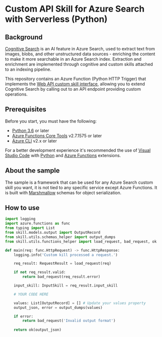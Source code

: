# Custom API Skill for Azure Search with Serverless (Python)

## Background

[Cognitive Search](https://docs.microsoft.com/en-us/azure/search/cognitive-search-concept-intro) is an AI feature in Azure Search, used to extract text from images, blobs, and other unstructured data sources - enriching the content to make it more searchable in an Azure Search index. Extraction and enrichment are implemented through cognitive and custom skills attached to an indexing pipeline.

This repository contains an Azure Function (Python HTTP Trigger) that implements the [Web API custom skill interface](https://docs.microsoft.com/en-us/azure/search/cognitive-search-custom-skill-interface#web-api-custom-skill-interface), allowing you to extend Cognitive Search by calling out to an API endpoint providing custom operations.

## Prerequisites

Before you start, you must have the following:

- [Python 3.6](https://www.python.org/downloads/) or later
- [Azure Functions Core Tools](https://docs.microsoft.com/en-us/azure/azure-functions/functions-run-local#v2) v2.7.1575 or later
- [Azure CLI](https://docs.microsoft.com/en-us/cli/azure/install-azure-cli?view=azure-cli-latest) v2.x or later

For a better development experience it's recommended the use of [Visual Studio Code](https://code.visualstudio.com/) with [Python](https://marketplace.visualstudio.com/items?itemName=ms-python.python) and [Azure Functions](https://marketplace.visualstudio.com/items?itemName=ms-azuretools.vscode-azurefunctions) extensions.

## About the sample

The sample is a framework that can be used for any Azure Search custom skill you want, it is not tied to any specific service except Azure Functions. It is built with [Marshmallow](https://marshmallow.readthedocs.io/en/stable/) schemas for object serialization.

## How to use

```python
import logging
import azure.functions as func
from typing import List
from skill.models.output import OutputRecord
from skill.utils.schemas_helper import output_dumps
from skill.utils.functions_helper import load_request, bad_request, ok

def main(req: func.HttpRequest) -> func.HttpResponse:
    logging.info('Custom kill processed a request.')

    req_result: RequestResult = load_request(req)

    if not req_result.valid:
        return bad_request(req_result.error)

    input_skill: InputSkill = req_result.input_skill

    # YOUR CODE HERE

    values: List[OutputRecord] = [] # Update your values property
    output_json, error = output_dumps(values)

    if error:
        return bad_request('Invalid output format')
    
    return ok(output_json)
```
